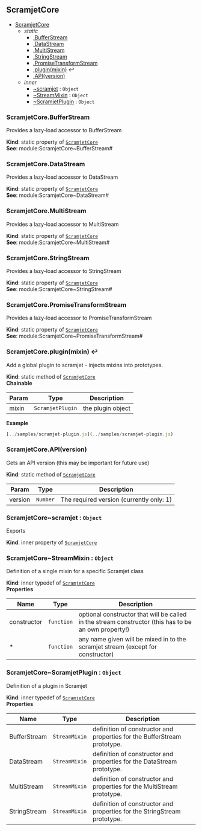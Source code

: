 <a name="module_ScramjetCore"></a>

## ScramjetCore

* [ScramjetCore](#module_ScramjetCore)
    * _static_
        * [.BufferStream](#module_ScramjetCore.BufferStream)
        * [.DataStream](#module_ScramjetCore.DataStream)
        * [.MultiStream](#module_ScramjetCore.MultiStream)
        * [.StringStream](#module_ScramjetCore.StringStream)
        * [.PromiseTransformStream](#module_ScramjetCore.PromiseTransformStream)
        * [.plugin(mixin)](#module_ScramjetCore.plugin) ↩︎
        * [.API(version)](#module_ScramjetCore.API)
    * _inner_
        * [~scramjet](#module_ScramjetCore..scramjet) : <code>Object</code>
        * [~StreamMixin](#module_ScramjetCore..StreamMixin) : <code>Object</code>
        * [~ScramjetPlugin](#module_ScramjetCore..ScramjetPlugin) : <code>Object</code>

<a name="module_ScramjetCore.BufferStream"></a>

### ScramjetCore.BufferStream
Provides a lazy-load accessor to BufferStream

**Kind**: static property of [<code>ScramjetCore</code>](#module_ScramjetCore)  
**See**: module:ScramjetCore~BufferStream#  
<a name="module_ScramjetCore.DataStream"></a>

### ScramjetCore.DataStream
Provides a lazy-load accessor to DataStream

**Kind**: static property of [<code>ScramjetCore</code>](#module_ScramjetCore)  
**See**: module:ScramjetCore~DataStream#  
<a name="module_ScramjetCore.MultiStream"></a>

### ScramjetCore.MultiStream
Provides a lazy-load accessor to MultiStream

**Kind**: static property of [<code>ScramjetCore</code>](#module_ScramjetCore)  
**See**: module:ScramjetCore~MultiStream#  
<a name="module_ScramjetCore.StringStream"></a>

### ScramjetCore.StringStream
Provides a lazy-load accessor to StringStream

**Kind**: static property of [<code>ScramjetCore</code>](#module_ScramjetCore)  
**See**: module:ScramjetCore~StringStream#  
<a name="module_ScramjetCore.PromiseTransformStream"></a>

### ScramjetCore.PromiseTransformStream
Provides a lazy-load accessor to PromiseTransformStream

**Kind**: static property of [<code>ScramjetCore</code>](#module_ScramjetCore)  
**See**: module:ScramjetCore~PromiseTransformStream#  
<a name="module_ScramjetCore.plugin"></a>

### ScramjetCore.plugin(mixin) ↩︎
Add a global plugin to scramjet - injects mixins into prototypes.

**Kind**: static method of [<code>ScramjetCore</code>](#module_ScramjetCore)  
**Chainable**  

| Param | Type | Description |
| --- | --- | --- |
| mixin | <code>ScramjetPlugin</code> | the plugin object |

**Example**  
```js
[../samples/scramjet-plugin.js](../samples/scramjet-plugin.js)
```
<a name="module_ScramjetCore.API"></a>

### ScramjetCore.API(version)
Gets an API version (this may be important for future use)

**Kind**: static method of [<code>ScramjetCore</code>](#module_ScramjetCore)  

| Param | Type | Description |
| --- | --- | --- |
| version | <code>Number</code> | The required version (currently only: 1) |

<a name="module_ScramjetCore..scramjet"></a>

### ScramjetCore~scramjet : <code>Object</code>
Exports

**Kind**: inner property of [<code>ScramjetCore</code>](#module_ScramjetCore)  
<a name="module_ScramjetCore..StreamMixin"></a>

### ScramjetCore~StreamMixin : <code>Object</code>
Definition of a single mixin for a specific Scramjet class

**Kind**: inner typedef of [<code>ScramjetCore</code>](#module_ScramjetCore)  
**Properties**

| Name | Type | Description |
| --- | --- | --- |
| constructor | <code>function</code> | optional constructor that will be called in the stream constructor (this has to be an own property!) |
| * | <code>function</code> | any name given will be mixed in to the scramjet stream (except for constructor) |

<a name="module_ScramjetCore..ScramjetPlugin"></a>

### ScramjetCore~ScramjetPlugin : <code>Object</code>
Definition of a plugin in Scramjet

**Kind**: inner typedef of [<code>ScramjetCore</code>](#module_ScramjetCore)  
**Properties**

| Name | Type | Description |
| --- | --- | --- |
| BufferStream | <code>StreamMixin</code> | definition of constructor and properties for the BufferStream prototype. |
| DataStream | <code>StreamMixin</code> | definition of constructor and properties for the DataStream prototype. |
| MultiStream | <code>StreamMixin</code> | definition of constructor and properties for the MultiStream prototype. |
| StringStream | <code>StreamMixin</code> | definition of constructor and properties for the StringStream prototype. |

